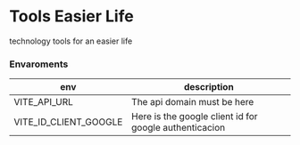 # Tools Easier Life

technology tools for an easier life

### Envaroments

| env  | description |
| ------------- | ------------- |
| VITE_API_URL  | The api domain must be here |
| VITE_ID_CLIENT_GOOGLE  | Here is the google client id for google authenticacion  |
